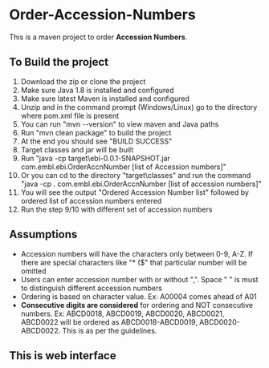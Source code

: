 # Order-Accession-Numbers
This is a maven project to order **Accession Numbers**. 

## To Build the project
1. Download the zip or clone the project  
2. Make sure Java 1.8 is installed and configured  
3. Make sure latest Maven is installed and configured  
4. Unzip and in the command prompt (Windows/Linux) go to the directory where pom.xml file is present  
5. You can run "mvn --version" to view maven and Java paths  
6. Run "mvn clean package" to build the project  
7. At the end you should see "BUILD SUCCESS"  
8. Target classes and jar will be built  
9. Run "java -cp target\ebi-0.0.1-SNAPSHOT.jar com.embl.ebi.OrderAccnNumber [list of Accession numbers]"  
10. Or you can cd to the directory "target\classes" and run the command "java -cp . com.embl.ebi.OrderAccnNumber [list of accession numbers]"  
11. You will see the output "Ordered Accession Number list" followed by ordered list of accession numbers entered  
12. Run the step 9/10 with different set of accession numbers  


## Assumptions
* Accession numbers will have the characters only between 0-9, A-Z. If there are special characters like "* ($" that particular number will be omitted  
* Users can enter accession number with or without ",". Space " " is must to distinguish different accession numbers
* Ordering is based on character value. Ex: A00004 comes ahead of A01
* **Consecutive digits are considered** for ordering and NOT consecutive numbers. Ex: ABCD0018, ABCD0019, ABCD0020, ABCD0021, ABCD0022 will be ordered as ABCD0018-ABCD0019, ABCD0020-ABCD0022. This is as per the guidelines.

## This is web interface